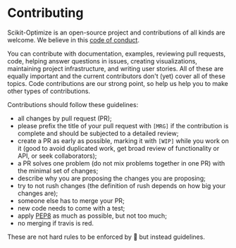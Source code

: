Contributing
============

Scikit-Optimize is an open-source project and contributions of all kinds
are welcome. We believe in this [code of conduct](CONDUCT.md).

You can contribute with documentation, examples, reviewing pull requests, code,
helping answer questions in issues, creating visualizations, maintaining project
infrastructure, and writing user stories. All of these are equally important
and the current contributors don't (yet) cover all of these topics. Code
contributions are our strong point, so help us help you to make other types of
contributions.

Contributions should follow these guidelines:

* all changes by pull request (PR);
* please prefix the title of your pull request with `[MRG]` if the contribution
  is complete and should be subjected to a detailed review;
* create a PR as early as possible, marking it with `[WIP]` while you work on
  it (good to avoid duplicated work, get broad review of functionality or API,
  or seek collaborators);
* a PR solves one problem (do not mix problems together in one PR) with the
  minimal set of changes;
* describe why you are proposing the changes you are proposing;
* try to not rush changes (the definition of rush depends on how big your
  changes are);
* someone else has to merge your PR;
* new code needs to come with a test;
* apply [PEP8](https://www.python.org/dev/peps/pep-0008/) as much
  as possible, but not too much;
* no merging if travis is red.

These are not hard rules to be enforced by :police_car: but instead guidelines.
